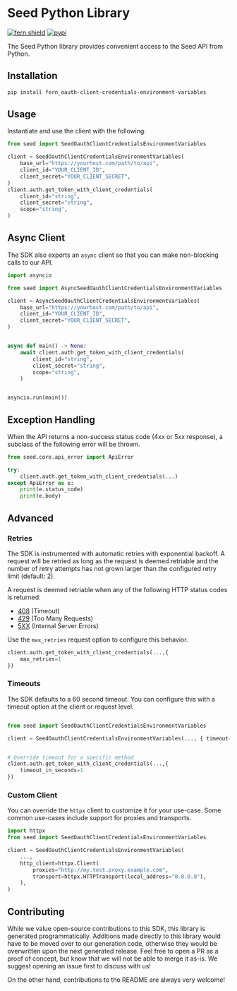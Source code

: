 # Seed Python Library

[![fern shield](https://img.shields.io/badge/%F0%9F%8C%BF-SDK%20generated%20by%20Fern-brightgreen)](https://github.com/fern-api/fern)
[![pypi](https://img.shields.io/pypi/v/fern_oauth-client-credentials-environment-variables)](https://pypi.python.org/pypi/fern_oauth-client-credentials-environment-variables)

The Seed Python library provides convenient access to the Seed API from Python.

## Installation

```sh
pip install fern_oauth-client-credentials-environment-variables
```

## Usage

Instantiate and use the client with the following:

```python
from seed import SeedOauthClientCredentialsEnvironmentVariables

client = SeedOauthClientCredentialsEnvironmentVariables(
    base_url="https://yourhost.com/path/to/api",
    client_id="YOUR_CLIENT_ID",
    client_secret="YOUR_CLIENT_SECRET",
)
client.auth.get_token_with_client_credentials(
    client_id="string",
    client_secret="string",
    scope="string",
)
```

## Async Client

The SDK also exports an `async` client so that you can make non-blocking calls to our API.

```python
import asyncio

from seed import AsyncSeedOauthClientCredentialsEnvironmentVariables

client = AsyncSeedOauthClientCredentialsEnvironmentVariables(
    base_url="https://yourhost.com/path/to/api",
    client_id="YOUR_CLIENT_ID",
    client_secret="YOUR_CLIENT_SECRET",
)


async def main() -> None:
    await client.auth.get_token_with_client_credentials(
        client_id="string",
        client_secret="string",
        scope="string",
    )


asyncio.run(main())
```

## Exception Handling

When the API returns a non-success status code (4xx or 5xx response), a subclass of the following error
will be thrown.

```python
from seed.core.api_error import ApiError

try:
    client.auth.get_token_with_client_credentials(...)
except ApiError as e:
    print(e.status_code)
    print(e.body)
```

## Advanced

### Retries

The SDK is instrumented with automatic retries with exponential backoff. A request will be retried as long
as the request is deemed retriable and the number of retry attempts has not grown larger than the configured
retry limit (default: 2).

A request is deemed retriable when any of the following HTTP status codes is returned:

- [408](https://developer.mozilla.org/en-US/docs/Web/HTTP/Status/408) (Timeout)
- [429](https://developer.mozilla.org/en-US/docs/Web/HTTP/Status/429) (Too Many Requests)
- [5XX](https://developer.mozilla.org/en-US/docs/Web/HTTP/Status/500) (Internal Server Errors)

Use the `max_retries` request option to configure this behavior.

```python
client.auth.get_token_with_client_credentials(...,{
    max_retries=1
})
```

### Timeouts

The SDK defaults to a 60 second timeout. You can configure this with a timeout option at the client or request level.

```python

from seed import SeedOauthClientCredentialsEnvironmentVariables

client = SeedOauthClientCredentialsEnvironmentVariables(..., { timeout=20.0 }, )


# Override timeout for a specific method
client.auth.get_token_with_client_credentials(...,{
    timeout_in_seconds=1
})
```

### Custom Client

You can override the `httpx` client to customize it for your use-case. Some common use-cases include support for proxies
and transports.
```python
import httpx
from seed import SeedOauthClientCredentialsEnvironmentVariables

client = SeedOauthClientCredentialsEnvironmentVariables(
    ...,
    http_client=httpx.Client(
        proxies="http://my.test.proxy.example.com",
        transport=httpx.HTTPTransport(local_address="0.0.0.0"),
    ),
)
```

## Contributing

While we value open-source contributions to this SDK, this library is generated programmatically.
Additions made directly to this library would have to be moved over to our generation code,
otherwise they would be overwritten upon the next generated release. Feel free to open a PR as
a proof of concept, but know that we will not be able to merge it as-is. We suggest opening
an issue first to discuss with us!

On the other hand, contributions to the README are always very welcome!
